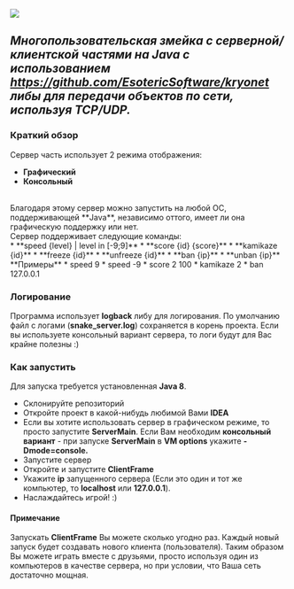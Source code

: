 ![](https://cloud.githubusercontent.com/assets/15519803/25315795/c3052110-2863-11e7-8bce-31c9f6d9a656.jpg)
## *Многопользовательская змейка с серверной/клиентской частями на Java c использованием https://github.com/EsotericSoftware/kryonet либы для передачи объектов по сети, используя TCP/UDP.<br/>*
### Краткий обзор
Сервер часть использует 2 режима отображения:
* **Графический**
* **Консольный**

<br/>
Благодаря этому сервер можно запустить на любой ОС, поддерживающей **Java**, независимо оттого, имеет ли она графическую поддержку или нет.<br/>
Сервер поддерживает следующие команды:<br/>
* **speed {level} | level in [-9;9]**
* **score {id} {score}**
* **kamikaze {id}**
* **freeze {id}**
* **unfreeze {id}**
* **ban {ip}**
* **unban {ip}**

<br/>
**Примеры**
* speed 9
* speed -9
* score 2 100
* kamikaze 2
* ban 127.0.0.1

### Логирование
Программа использует **logback** либу для логирования. По умолчанию файл с логами (**snake_server.log**) сохраняется в корень проекта. Если вы используете консольный вариант сервера, то логи будут для Вас крайне полезны :)

### Как запустить
Для запуска требуется установленная **Java 8**. 
* Склонируйте репозиторий
* Откройте проект в какой-нибудь любимой Вами **IDEA**
* Если вы хотите использовать сервер в графическом режиме, то просто запустите **ServerMain**. Если Вам необходим **консольный вариант** - при запуске **ServerMain** в **VM options** укажите **-Dmode=console.**
* Запустите сервер
* Откройте и запустите **ClientFrame**
* Укажите **ip** запущенного сервера (Если это один и тот же компьютер, то **localhost** или **127.0.0.1**). 
* Наслаждайтесь игрой! :)

#### Примечание
Запускать **ClientFrame** Вы можете сколько угодно раз. Каждый новый запуск будет создавать нового клиента (пользователя). Таким образом Вы можете играть вместе с друзьями, просто используя один из компьютеров в качестве сервера, но при условии, что Ваша сеть достаточно мощная.
